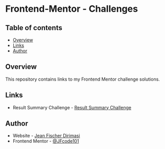 # Frontend-Mentor - Challenges

## Table of contents

- [Overview](#overview)
- [Links](#links)
- [Author](#author)

## Overview

This repository contains links to my Frontend Mentor challenge solutions.

## Links

- Result Summary Challenge - [Result Summary Challenge](https://jfcode101.github.io/frontend-mentor-challenges/results-summary/index.html)

## Author

- Website - [Jean Fischer Dirimasi](https://devjfd.com/)
- Frontend Mentor - [@JFcode101](https://www.frontendmentor.io/profile/jfcode101)
